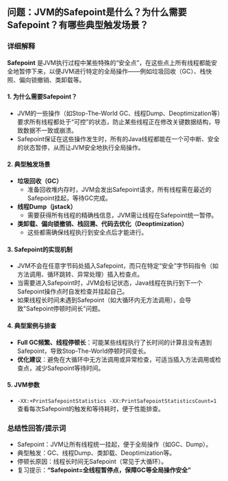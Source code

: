 ## 问题：JVM的Safepoint是什么？为什么需要Safepoint？有哪些典型触发场景？

### 详细解释

**Safepoint** 是JVM执行过程中某些特殊的“安全点”，在这些点上所有线程都能安全地暂停下来，以便JVM进行特定的全局操作——例如垃圾回收（GC）、栈快照、偏向锁撤销、类卸载等。

#### 1. 为什么需要Safepoint？

- JVM的一些操作（如Stop-The-World GC、线程Dump、Deoptimization等）要求所有线程都处于“可控”的状态，防止某些线程正在修改关键数据结构，导致数据不一致或崩溃。
- Safepoint保证在这些操作发生时，所有的Java线程都能在一个可中断、安全的状态暂停，从而让JVM安全地执行全局操作。

#### 2. 典型触发场景

- **垃圾回收（GC）**
  - 准备回收堆内存时，JVM会发出Safepoint请求，所有线程需在最近的Safepoint挂起，等待GC完成。
- **线程Dump（jstack）**
  - 需要获得所有线程的精确栈信息，JVM需让线程在Safepoint统一暂停。
- **类卸载、偏向锁撤销、栈回溯、代码去优化（Deoptimization）**
  - 这些都需确保线程执行到安全点后才能进行。

#### 3. Safepoint的实现机制

- JVM不会在任意字节码处插入Safepoint，而只在特定“安全”字节码指令（如方法调用、循环跳转、异常处理）插入检查点。
- 当需要进入Safepoint时，JVM会标记状态，Java线程在执行到下一个Safepoint操作点时自发检查并挂起自己。
- 如果线程长时间未遇到Safepoint（如大循环内无方法调用），会导致"Safepoint停顿时间长"问题。

#### 4. 典型案例与排查

- **Full GC频繁、线程停顿长**：可能某些线程执行了长时间的计算且没有遇到Safepoint，导致Stop-The-World停顿时间变长。
- **优化建议**：避免在大循环中无方法调用或异常检查，可适当插入方法调用或检查点，减少Safepoint等待时间。

#### 5. JVM参数

- `-XX:+PrintSafepointStatistics -XX:PrintSafepointStatisticsCount=1`  
  查看每次Safepoint的触发和等待耗时，便于性能排查。

### 总结性回答/提示词

- Safepoint：JVM让所有线程统一挂起，便于全局操作（如GC、Dump）。
- 典型触发：GC、线程Dump、类卸载、Deoptimization等。
- 停顿长原因：线程长时间无Safepoint（常见于大循环）。
- 复习提示：**“Safepoint=全线程暂停点，保障GC等全局操作安全”**